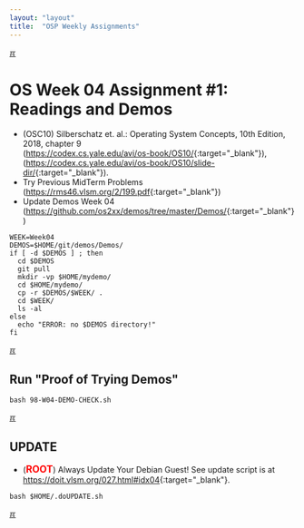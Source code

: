 ```yaml
---
layout: "layout"
title:  "OSP Weekly Assignments"
---
```


[&#x213C;](#idxXXX)<br id="idx000">
# OS Week 04 Assignment #1: Readings and Demos

* (OSC10) Silberschatz et. al.: Operating System Concepts, 10th Edition, 2018, chapter 9<br>
  (<https://codex.cs.yale.edu/avi/os-book/OS10/>{:target="_blank"}),<br>
  (<https://codex.cs.yale.edu/avi/os-book/OS10/slide-dir/>{:target="_blank"}).
* Try Previous MidTerm Problems (<https://rms46.vlsm.org/2/199.pdf>{:target="_blank"})
* Update Demos Week 04 <br>(<https://github.com/os2xx/demos/tree/master/Demos/>{:target="_blank"})

```
WEEK=Week04
DEMOS=$HOME/git/demos/Demos/
if [ -d $DEMOS ] ; then
  cd $DEMOS
  git pull
  mkdir -vp $HOME/mydemo/
  cd $HOME/mydemo/
  cp -r $DEMOS/$WEEK/ .
  cd $WEEK/
  ls -al
else
  echo "ERROR: no $DEMOS directory!"
fi

```

[&#x213C;](#)<br id="idx001">
## Run "Proof of Trying Demos"

```
bash 98-W04-DEMO-CHECK.sh

```

[&#x213C;](#)<br id="idx002">
## UPDATE

* (<span style="color:red; font-weight:bold; font-size:larger;">ROOT</span>)
  Always Update Your Debian Guest! See update script is at <br>
  <https://doit.vlsm.org/027.html#idx04>{:target="_blank"}.

```
bash $HOME/.doUPDATE.sh

```

[&#x213C;](#)<br id="idx000">

